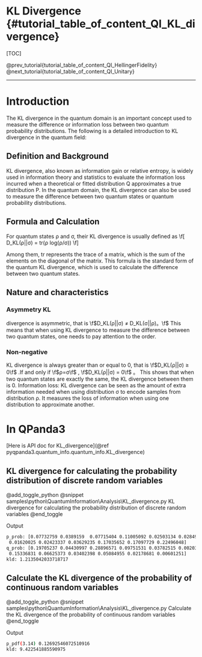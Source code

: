 KL Divergence  {#tutorial_table_of_content_QI_KL_divergence}
=============================================================================

[TOC]

@prev_tutorial{tutorial_table_of_content_QI_HellingerFidelity}
@next_tutorial{tutorial_table_of_content_QI_Unitary}

-------------------------------------------------------------------------------------------------------------------------------

# Introduction

The KL divergence in the quantum domain is an important concept used to measure the difference or information loss between two quantum probability distributions. The following is a detailed introduction to KL divergence in the quantum field:

## Definition and Background
KL divergence, also known as information gain or relative entropy, is widely used in information theory and statistics to evaluate the information loss incurred when a theoretical or fitted distribution Q approximates a true distribution P. In the quantum domain, the KL divergence can also be used to measure the difference between two quantum states or quantum probability distributions.

## Formula and Calculation
For quantum states ρ and σ, their KL divergence is usually defined as
\f[
D_KL(ρ||σ) = tr(ρ log(ρ/σ))
\f]

Among them, tr represents the trace of a matrix, which is the sum of the elements on the diagonal of the matrix. This formula is the standard form of the quantum KL divergence, which is used to calculate the difference between two quantum states.

## Nature and characteristics
### Asymmetry KL 
divergence is asymmetric, that is
 \f$D_KL(ρ||σ) ≠ D_KL(σ||ρ)。\f$ 
This means that when using KL divergence to measure the difference between two quantum states, one needs to pay attention to the order.
### Non-negative
KL divergence is always greater than or equal to 0, that is
 \f$D_KL(ρ||σ) ≥ 0\f$ 
.If and only if \f$ρ=σ\f$ ,
 \f$D_KL(ρ||σ) = 0\f$
  。
This shows that when two quantum states are exactly the same, the KL divergence between them is 0.
Information loss: KL divergence can be seen as the amount of extra information needed when using distribution σ to encode samples from distribution ρ. It measures the loss of information when using one distribution to approximate another.

# In QPanda3

[Here is API doc for KL_divergence](@ref pyqpanda3.quantum_info.quantum_info.KL_divergence)

## KL divergence for calculating the probability distribution of discrete random variables

@add_toggle_python
    @snippet samples\python\QuantumInformation\Analysis\KL_divergence.py KL divergence for calculating the probability distribution of discrete random variables
@end_toggle

Output
```bash
p_prob: [0.07732759 0.0389159  0.07715404 0.11005092 0.02503134 0.02849995
 0.01620025 0.02423337 0.03629235 0.17035652 0.17097729 0.22496048]
q_prob: [0.19705237 0.04430997 0.28896571 0.09751531 0.03782515 0.00203659
 0.15336831 0.06625373 0.03402398 0.05084955 0.02178681 0.00601251]
kld: 1.2135042033718717
```

## Calculate the KL divergence of the probability of continuous random variables

@add_toggle_python
    @snippet samples\python\QuantumInformation\Analysis\KL_divergence.py Calculate the KL divergence of the probability of continuous random variables
@end_toggle

Output
```bash
p_pdf(3.14) 0.12692546072510916
kld: 9.422541885590975
```